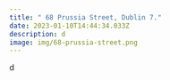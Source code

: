 ```yaml
---
title: " 68 Prussia Street, Dublin 7."
date: 2023-01-10T14:44:34.033Z
description: d
image: img/68-prussia-street.png
---
```

d